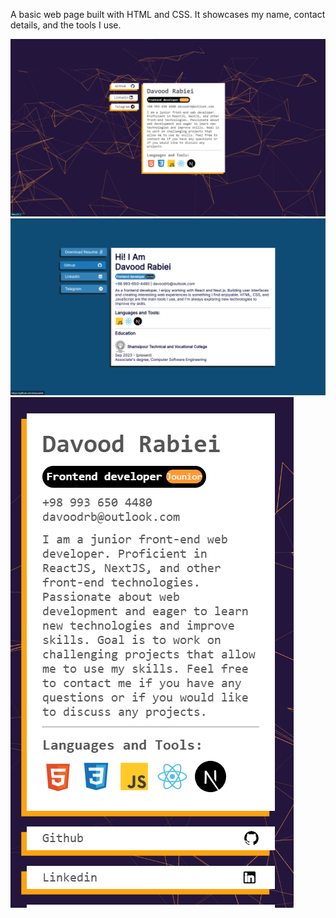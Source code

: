 A basic web page built with HTML and CSS. It showcases my name, contact details, and the tools I use.

![screenshot](screenshots/simple-profile-page.png)
![screenshot](screenshots/simple-profile-page-new.png)
![screenshot](screenshots/simple-profile-page-mobile.png)
